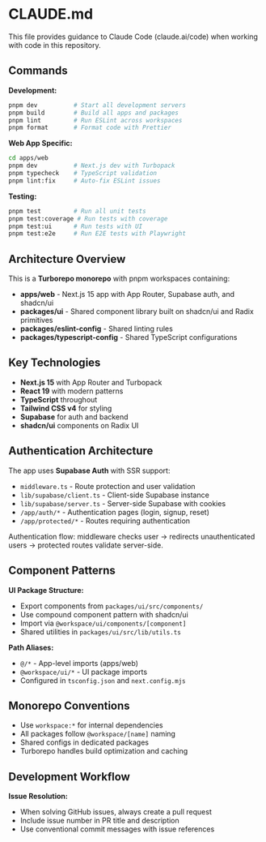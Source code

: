 # CLAUDE.md

This file provides guidance to Claude Code (claude.ai/code) when working with code in this repository.

## Commands

**Development:**
```bash
pnpm dev          # Start all development servers
pnpm build        # Build all apps and packages  
pnpm lint         # Run ESLint across workspaces
pnpm format       # Format code with Prettier
```

**Web App Specific:**
```bash
cd apps/web
pnpm dev          # Next.js dev with Turbopack
pnpm typecheck    # TypeScript validation
pnpm lint:fix     # Auto-fix ESLint issues
```

**Testing:**
```bash
pnpm test         # Run all unit tests
pnpm test:coverage # Run tests with coverage
pnpm test:ui      # Run tests with UI
pnpm test:e2e     # Run E2E tests with Playwright
```

## Architecture Overview

This is a **Turborepo monorepo** with pnpm workspaces containing:

- **apps/web** - Next.js 15 app with App Router, Supabase auth, and shadcn/ui
- **packages/ui** - Shared component library built on shadcn/ui and Radix primitives
- **packages/eslint-config** - Shared linting rules
- **packages/typescript-config** - Shared TypeScript configurations

## Key Technologies

- **Next.js 15** with App Router and Turbopack
- **React 19** with modern patterns
- **TypeScript** throughout
- **Tailwind CSS v4** for styling
- **Supabase** for auth and backend
- **shadcn/ui** components on Radix UI

## Authentication Architecture

The app uses **Supabase Auth** with SSR support:

- `middleware.ts` - Route protection and user validation
- `lib/supabase/client.ts` - Client-side Supabase instance
- `lib/supabase/server.ts` - Server-side Supabase with cookies
- `/app/auth/*` - Authentication pages (login, signup, reset)
- `/app/protected/*` - Routes requiring authentication

Authentication flow: middleware checks user → redirects unauthenticated users → protected routes validate server-side.

## Component Patterns

**UI Package Structure:**
- Export components from `packages/ui/src/components/`
- Use compound component pattern with shadcn/ui
- Import via `@workspace/ui/components/[component]`
- Shared utilities in `packages/ui/src/lib/utils.ts`

**Path Aliases:**
- `@/*` - App-level imports (apps/web)
- `@workspace/ui/*` - UI package imports
- Configured in `tsconfig.json` and `next.config.mjs`

## Monorepo Conventions

- Use `workspace:*` for internal dependencies
- All packages follow `@workspace/[name]` naming
- Shared configs in dedicated packages
- Turborepo handles build optimization and caching

## Development Workflow

**Issue Resolution:**
- When solving GitHub issues, always create a pull request
- Include issue number in PR title and description
- Use conventional commit messages with issue references